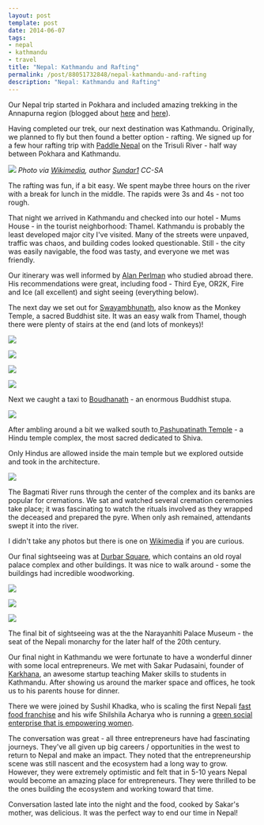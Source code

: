 ```yaml
---
layout: post
template: post
date: 2014-06-07
tags:
- nepal
- kathmandu
- travel
title: "Nepal: Kathmandu and Rafting"
permalink: /post/88051732848/nepal-kathmandu-and-rafting
description: "Nepal: Kathmandu and Rafting"
---
```

Our Nepal trip started in Pokhara and included amazing trekking in the Annapurna region (blogged about [here](http://blog.randylubin.com/post/87496937233/trekking-in-nepal-days-one-and-two) and [here](http://blog.randylubin.com/post/87768931128/trekking-in-nepal-days-three-and-four)).

Having completed our trek, our next destination was Kathmandu. Originally, we planned to fly but then found a better option - rafting. We signed up for a few hour rafting trip with [Paddle Nepal](http://www.paddlenepal.com/) on the Trisuli River - half way between Pokhara and Kathmandu.

![](/images/d801017fbf92e1e21189acfa8a313687c8c655d85686c0d84057c910bb9dcff2.jpg)
_Photo via [Wikimedia](http://commons.wikimedia.org/wiki/File:Confluence_of_Marsyangdi_(left)_and_Trisuli_Rivers_at_Mugling,_Nepal.JPG), author [Sundar1](http://commons.wikimedia.org/wiki/User:Sundar1) CC-SA_

The rafting was fun, if a bit easy. We spent maybe three hours on the river with a break for lunch in the middle. The rapids were 3s and 4s - not too rough.

That night we arrived in Kathmandu and checked into our hotel - Mums House - in the tourist neighborhood: Thamel. Kathmandu is probably the least developed major city I've visited. Many of the streets were unpaved, traffic was chaos, and building codes looked questionable. Still - the city was easily navigable, the food was tasty, and everyone we met was friendly.

Our itinerary was well informed by [Alan Perlman](http://www.alan-perlman.com/) who studied abroad there. His recommendations were great, including food - Third Eye, OR2K, Fire and Ice (all excellent) and sight seeing (everything below).

The next day we set out for [Swayambhunath](https://en.wikipedia.org/wiki/Swayambhunath), also know as the Monkey Temple, a sacred Buddhist site. It was an easy walk from Thamel, though there were plenty of stairs at the end (and lots of monkeys)!

![](/images/ef4cbd468ae936f80e41a906334d81b94de3cae2437dbf2b903721b19412f4e8.jpg)

![](/images/c756e579247c3795d839f0a7006705f6a86680e070ae9967dc0d70d46bb75c24.jpg)

![](/images/9b580a6898aba9dc8b9ffa6f6f39bfa9301935be25cd1ae954ae729f6d8c859a.jpg)

![](/images/58e67ef234bbb07c6264faa63f5160b6002c4dbdda4bdfdf04d67332f67560ab.jpg)

Next we caught a taxi to [Boudhanath](http://en.wikipedia.org/wiki/Boudhanath) - an enormous Buddhist stupa.

![](/images/27fe6c471098112cfa91640f0e2fca186b2183b683c92d8dba462386eb988d1f.jpg)

After ambling around a bit we walked south to[ Pashupatinath Temple](http://en.wikipedia.org/wiki/Pashupatinath_Temple) - a Hindu temple complex, the most sacred dedicated to Shiva.

Only Hindus are allowed inside the main temple but we explored outside and took in the architecture.

![](/images/7007a7b759a05b9531750f2e55187e3b5907822a4cf476b0222ffa90f8ba2fbb.jpg)

The Bagmati River runs through the center of the complex and its banks are popular for cremations. We sat and watched several cremation ceremonies take place; it was fascinating to watch the rituals involved as they wrapped the deceased and prepared the pyre. When only ash remained, attendants swept it into the river.

I didn't take any photos but there is one on [Wikimedia](http://en.wikipedia.org/wiki/Pashupatinath_Temple#mediaviewer/File:Pashupatinath_Cremation.jpg) if you are curious.

Our final sightseeing was at [Durbar Square](http://en.wikipedia.org/wiki/Durbar_Square), which contains an old royal palace complex and other buildings. It was nice to walk around - some the buildings had incredible woodworking.

![](/images/25940ffc79f7d721ff393046e3bf89e856b652fc8d38be06b421a643890457cc.jpg)

![](/images/3c70b8f1f52c17f31a8f5787455d4f08e8e6aa80acbb97ffd95b51dda89588cd.jpg)

![](/images/5e1e83909cb7eb9a5853a6cb6ff67ccd77e12fb4ddf16633b7e1c885481878a0.jpg)

The final bit of sightseeing was at the the Narayanhiti Palace Museum - the seat of the Nepali monarchy for the later half of the 20th century.

Our final night in Kathmandu we were fortunate to have a wonderful dinner with some local entrepreneurs. We met with Sakar Pudasaini, founder of [Karkhana](http://www.karkhana.asia/), an awesome startup teaching Maker skills to students in Kathmandu. After showing us around the marker space and offices, he took us to his parents house for dinner.

There we were joined by Sushil Khadka, who is scaling the first Nepali [fast food franchise](http://www.bajekosekuwa.com/) and his wife Shilshila Acharya who is running a [green social enterprise that is empowering women](http://hamribahini.org/).

The conversation was great - all three entrepreneurs have had fascinating journeys. They've all given up big careers / opportunities in the west to return to Nepal and make an impact. They noted that the entrepreneurship scene was still nascent and the ecosystem had a long way to grow. However, they were extremely optimistic and felt that in 5-10 years Nepal would become an amazing place for entrepreneurs. They were thrilled to be the ones building the ecosystem and working toward that time.

Conversation lasted late into the night and the food, cooked by Sakar's mother, was delicious. It was the perfect way to end our time in Nepal!